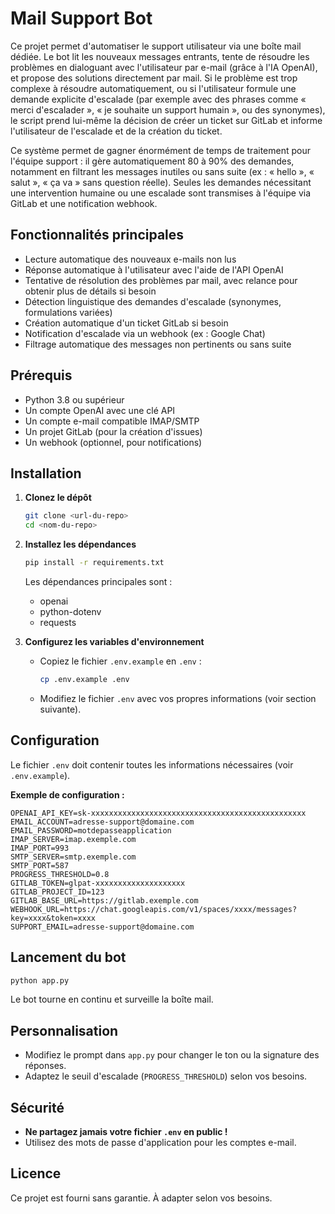# Mail Support Bot

Ce projet permet d'automatiser le support utilisateur via une boîte mail dédiée. Le bot lit les nouveaux messages entrants, tente de résoudre les problèmes en dialoguant avec l'utilisateur par e-mail (grâce à l'IA OpenAI), et propose des solutions directement par mail. Si le problème est trop complexe à résoudre automatiquement, ou si l'utilisateur formule une demande explicite d'escalade (par exemple avec des phrases comme « merci d'escalader », « je souhaite un support humain », ou des synonymes), le script prend lui-même la décision de créer un ticket sur GitLab et informe l'utilisateur de l'escalade et de la création du ticket.

Ce système permet de gagner énormément de temps de traitement pour l'équipe support : il gère automatiquement 80 à 90% des demandes, notamment en filtrant les messages inutiles ou sans suite (ex : « hello », « salut », « ça va » sans question réelle). Seules les demandes nécessitant une intervention humaine ou une escalade sont transmises à l'équipe via GitLab et une notification webhook.

## Fonctionnalités principales
- Lecture automatique des nouveaux e-mails non lus
- Réponse automatique à l'utilisateur avec l'aide de l'API OpenAI
- Tentative de résolution des problèmes par mail, avec relance pour obtenir plus de détails si besoin
- Détection linguistique des demandes d'escalade (synonymes, formulations variées)
- Création automatique d'un ticket GitLab si besoin
- Notification d'escalade via un webhook (ex : Google Chat)
- Filtrage automatique des messages non pertinents ou sans suite

## Prérequis
- Python 3.8 ou supérieur
- Un compte OpenAI avec une clé API
- Un compte e-mail compatible IMAP/SMTP
- Un projet GitLab (pour la création d'issues)
- Un webhook (optionnel, pour notifications)

## Installation
1. **Clonez le dépôt**
   ```bash
   git clone <url-du-repo>
   cd <nom-du-repo>
   ```
2. **Installez les dépendances**
   ```bash
   pip install -r requirements.txt
   ```
   
   Les dépendances principales sont :
   - openai
   - python-dotenv
   - requests

3. **Configurez les variables d'environnement**
   - Copiez le fichier `.env.example` en `.env` :
     ```bash
     cp .env.example .env
     ```
   - Modifiez le fichier `.env` avec vos propres informations (voir section suivante).

## Configuration
Le fichier `.env` doit contenir toutes les informations nécessaires (voir `.env.example`).

**Exemple de configuration :**
```
OPENAI_API_KEY=sk-xxxxxxxxxxxxxxxxxxxxxxxxxxxxxxxxxxxxxxxxxxxxxxxx
EMAIL_ACCOUNT=adresse-support@domaine.com
EMAIL_PASSWORD=motdepasseapplication
IMAP_SERVER=imap.exemple.com
IMAP_PORT=993
SMTP_SERVER=smtp.exemple.com
SMTP_PORT=587
PROGRESS_THRESHOLD=0.8
GITLAB_TOKEN=glpat-xxxxxxxxxxxxxxxxxxxx
GITLAB_PROJECT_ID=123
GITLAB_BASE_URL=https://gitlab.exemple.com
WEBHOOK_URL=https://chat.googleapis.com/v1/spaces/xxxx/messages?key=xxxx&token=xxxx
SUPPORT_EMAIL=adresse-support@domaine.com
```

## Lancement du bot
```bash
python app.py
```

Le bot tourne en continu et surveille la boîte mail.

## Personnalisation
- Modifiez le prompt dans `app.py` pour changer le ton ou la signature des réponses.
- Adaptez le seuil d'escalade (`PROGRESS_THRESHOLD`) selon vos besoins.

## Sécurité
- **Ne partagez jamais votre fichier `.env` en public !**
- Utilisez des mots de passe d'application pour les comptes e-mail.

## Licence
Ce projet est fourni sans garantie. À adapter selon vos besoins. 